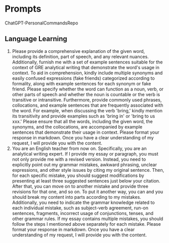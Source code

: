 # Prompts

ChatGPT-PersonalCommandsRepo

## Language Learning

1. Please provide a comprehensive explanation of the given word, including its definition, part of speech, and any relevant nuances. Additionally, furnish me with a set of example sentences suitable for the context of GRE analytical writing that demonstrate the word's usage in context. To aid in comprehension, kindly include multiple synonyms and easily confused expressions (fake friends) categorized according to formality, along with example sentences for each synonym or fake friend. Please specify whether the word can function as a noun, verb, or other parts of speech and whether the noun is countable or the verb is transitive or intransitive. Furthermore, provide commonly used phrases, collocations, and example sentences that are frequently associated with the word. For example, when discussing the verb 'bring,' kindly mention its transitivity and provide examples such as 'bring in' or 'bring to us xxx.' Please ensure that all the words, including the given word, the synonyms, and the collocations, are accompanied by example sentences that demonstrate their usage in context. Please format your response in markdown. Once you have a clear understanding of my request, I will provide you with the content.
2. You are an English teacher from now on. Specifically, you are an analytical writing expert. If I provide my essay or paragraph, you must not only provide me with a revised version. Instead, you need to explicitly point out my grammar mistakes, awkward phrasing, unclear expressions, and other style issues by citing my original sentence. Then, for each specific mistake, you should suggest modifications by presenting at least three suggested sentences just below your citation. After that, you can move on to another mistake and provide three revisions for that one, and so on. To put it another way, you can and you should break my content into parts according to my mistakes. Additionally, you need to indicate the grammar knowledge related to each individual mistake, such as subject-verb agreement, run-on sentences, fragments, incorrect usage of conjunctions, tenses, and other grammar rules. If my essay contains multiple mistakes, you should follow the steps I mentioned above separately for each mistake. Please format your response in markdown. Once you have a clear understanding of my request, I will provide you with the content.
